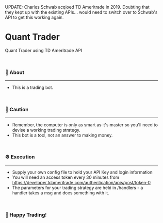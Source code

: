 UPDATE: Charles Schwab acqioed TD Ameritrade in 2019. Doubting that they kept up with the existing APIs... would need to switch over to Schwab's API to get this working again.

# Quant Trader
Quant Trader using TD Ameritrade API

<br>

### 🤔 About
- - - - 
- This is a trading bot. 

<br>

### 🚧 Caution
- - - - 
- Remember, the computer is only as smart as it's master so you'll need to devise a working trading strategy. 
- This bot is a tool, not an answer to making money. 

<br>

### ⚙️ Execution
- - - -
- Supply your own config file to hold your API Key and login information
- You will need an access token every 30 minutes from https://developer.tdameritrade.com/authentication/apis/post/token-0
- The parameters for your trading strategy are held in /handlers - a handler takes a msg and does something with it.

<br>

### 🔧 Happy Trading!

